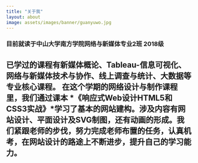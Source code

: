 ```yaml
---
title: "关于我"
layout: about
image: assets/images/banner/guanyuwo.jpg
---
```


### 目前就读于中山大学南方学院网络与新媒体专业2班 2018级
## 已学过的课程有新媒体概论、Tableau-信息可视化、网络与新媒体技术与协作、线上调查与统计、大数据等专业核心课程。  在这个学期的网络设计与制作课程里，我们通过课本 *《响应式Web设计HTML5和CSS3实战》*学习了基本的网站建构。涉及内容有网站设计、平面设计及SVG制图，还有动画的形成。我们紧跟老师的步伐，努力完成老师布置的任务，认真机考，在网站设计的路途上不断进步，提升自己的学习能力。